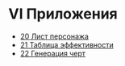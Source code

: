 # VI Приложения

- [20 Лист персонажа](20_Лист_персонажа.md)
- [21 Таблица эффективности](21_Таблица_эффективности.md)
- [22 Генерация черт](22_Генерация_черт.md)
